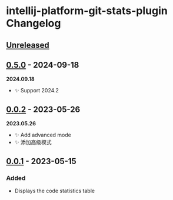 <!-- Keep a Changelog guide -> https://keepachangelog.com -->

# intellij-platform-git-stats-plugin Changelog

## [Unreleased]

## [0.5.0] - 2024-09-18

**2024.09.18**

- ✨ Support 2024.2

## [0.0.2] - 2023-05-26

**2023.05.26**

- ✨ Add advanced mode
- ✨ 添加高级模式

## [0.0.1] - 2023-05-15

### Added

- Displays the code statistics table

[Unreleased]: https://github.com/zhensherlock/intellij-platform-git-stats-plugin/compare/v0.5.0...HEAD
[0.5.0]: https://github.com/zhensherlock/intellij-platform-git-stats-plugin/compare/v0.0.2...v0.5.0
[0.0.2]: https://github.com/zhensherlock/intellij-platform-git-stats-plugin/compare/v0.0.1...v0.0.2
[0.0.1]: https://github.com/zhensherlock/intellij-platform-git-stats-plugin/commits/v0.0.1
[//]: #
